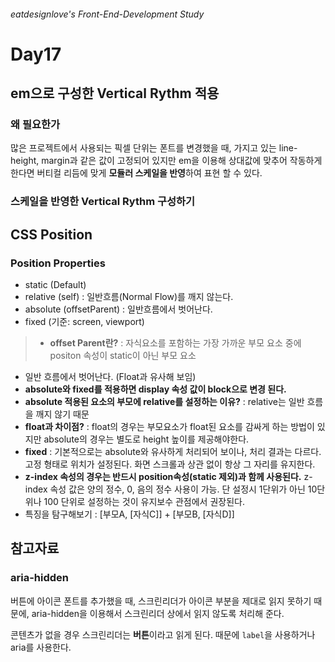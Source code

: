 ###### eatdesignlove's Front-End-Development Study

# Day17

## em으로 구성한 Vertical Rythm 적용
### 왜 필요한가
많은 프로젝트에서 사용되는 픽셀 단위는 폰트를 변경했을 때, 가지고 있는 line-height, margin과 같은 값이 고정되어 있지만 em을 이용해 상대값에 맞추어 작동하게 한다면 버티컬 리듬에 맞게 **모듈러 스케일을 반영**하여 표현 할 수 있다.

### 스케일을 반영한 Vertical Rythm 구성하기


## CSS Position
### Position Properties
- static (Default)
- relative (self) : 일반흐름(Normal Flow)를 깨지 않는다. 
- absolute (offsetParent) : 일반흐름에서 벗어난다.
- fixed (기준: screen, viewport)

>- **offset Parent란?** : 자식요소를 포함하는 가장 가까운 부모 요소 중에 positon 속성이 static이 아닌 부모 요소
- 일반 흐름에서 벗어난다. (Float과 유사해 보임)
- **absolute와 fixed를 적용하면 display 속성 값이 block으로 변경 된다.**
- **absolute 적용된 요소의 부모에 relative를 설정하는 이유?** : relative는 일반 흐름을 깨지 않기 때문
- **float과 차이점?** : float의 경우는 부모요소가 float된 요소를 감싸게 하는 방법이 있지만 absolute의 경우는 별도로 height 높이를 제공해야한다.
- **fixed** : 기본적으로는 absolute와 유사하게 처리되어 보이나, 처리 결과는 다르다. 고정 형태로 위치가 설정된다. 화면 스크롤과 상관 없이 항상 그 자리를 유지한다.
- **z-index 속성의 경우는 반드시 position속성(static 제외)과 함께 사용된다.** z-index 속성 값은 양의 정수, 0, 음의 정수 사용이 가능. 단 설정시 1단위가 아닌 10단위나 100 단위로 설정하는 것이 유지보수 관점에서 권장된다.
- 특징을 탐구해보기 : [부모A, [자식C]] + [부모B, [자식D]]

## 참고자료 
### aria-hidden 
버튼에 아이콘 폰트를 추가했을 때, 스크린리더가 아이콘 부분을 제대로 읽지 못하기 때문에, aria-hidden을 이용해서 스크린리더 상에서 읽지 않도록 처리해 준다.

콘텐츠가 없을 경우 스크린리더는 **버튼**이라고 읽게 된다. 때문에 `label`을 사용하거나 aria를 사용한다.

